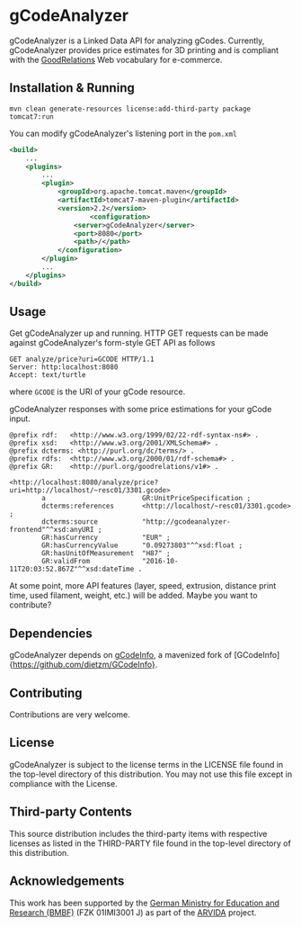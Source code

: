 # gCodeAnalyzer
gCodeAnalyzer is a Linked Data API for analyzing gCodes.
Currently, gCodeAnalyzer provides price estimates for 3D printing and is compliant with the [GoodRelations](http://www.heppnetz.de/projects/goodrelations/) Web vocabulary for e-commerce.

## Installation & Running
```
mvn clean generate-resources license:add-third-party package tomcat7:run
```

You can modify gCodeAnalyzer's listening port in the `pom.xml`
```xml
<build>
	...
	<plugins>
		...
		<plugin>
			<groupId>org.apache.tomcat.maven</groupId>
			<artifactId>tomcat7-maven-plugin</artifactId>
			<version>2.2</version>  	
            		<configuration>
				<server>gCodeAnalyzer</server>
				<port>8080</port>
				<path>/</path>
			</configuration>
		</plugin>
		...
	</plugins>
</build>
```

## Usage
Get gCodeAnalyzer up and running. HTTP GET requests can be made against gCodeAnalyzer's form-style GET API as follows
```
GET analyze/price?uri=GCODE HTTP/1.1
Server: http:localhost:8080
Accept: text/turtle
```
where `GCODE` is the URI of your gCode resource.

gCodeAnalyzer responses with some price estimations for your gCode input.
```
@prefix rdf:   <http://www.w3.org/1999/02/22-rdf-syntax-ns#> .
@prefix xsd:   <http://www.w3.org/2001/XMLSchema#> .
@prefix dcterms: <http://purl.org/dc/terms/> .
@prefix rdfs:  <http://www.w3.org/2000/01/rdf-schema#> .
@prefix GR:    <http://purl.org/goodrelations/v1#> .

<http://localhost:8080/analyze/price?uri=http://localhost/~resc01/3301.gcode>
        a                        GR:UnitPriceSpecification ;
        dcterms:references       <http://localhost/~resc01/3301.gcode> ;
        dcterms:source           "http://gcodeanalyzer-frontend"^^xsd:anyURI ;
        GR:hasCurrency           "EUR" ;
        GR:hasCurrencyValue      "0.09273803"^^xsd:float ;
        GR:hasUnitOfMeasurement  "H87" ;
        GR:validFrom             "2016-10-11T20:03:52.867Z"^^xsd:dateTime .
```

At some point, more API features (layer, speed, extrusion, distance print time, used filament, weight, etc.) will be added. 
Maybe you want to contribute?

## Dependencies
gCodeAnalyzer depends on [gCodeInfo](https://github.com/rmrschub/GCodeInfo), a mavenized fork of [GCodeInfo]{https://github.com/dietzm/GCodeInfo}.

## Contributing
Contributions are very welcome.

## License
gCodeAnalyzer is subject to the license terms in the LICENSE file found in the top-level directory of this distribution.
You may not use this file except in compliance with the License.

## Third-party Contents
This source distribution includes the third-party items with respective licenses as listed in the THIRD-PARTY file found in the top-level directory of this distribution.

## Acknowledgements
This work has been supported by the [German Ministry for Education and Research (BMBF)](http://www.bmbf.de/en/index.html) (FZK 01IMI3001 J) as part of the [ARVIDA](http://www.arvida.de/) project.
